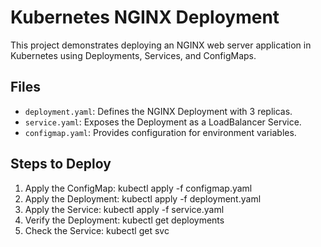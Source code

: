 # Kubernetes NGINX Deployment

This project demonstrates deploying an NGINX web server application in Kubernetes using Deployments, Services, and ConfigMaps.

## Files
- `deployment.yaml`: Defines the NGINX Deployment with 3 replicas.
- `service.yaml`: Exposes the Deployment as a LoadBalancer Service.
- `configmap.yaml`: Provides configuration for environment variables.

## Steps to Deploy
1. Apply the ConfigMap:
   kubectl apply -f configmap.yaml
2.	Apply the Deployment:
   kubectl apply -f deployment.yaml
3. Apply the Service:
   kubectl apply -f service.yaml
4.	Verify the Deployment:
   kubectl get deployments
5. Check the Service:
   kubectl get svc

   